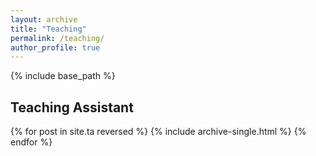 ```yaml
---
layout: archive
title: "Teaching"
permalink: /teaching/
author_profile: true
---
```


{% include base_path %}

<h2> Teaching Assistant </h2>

{% for post in site.ta reversed %}
  {% include archive-single.html %}
{% endfor %}  

